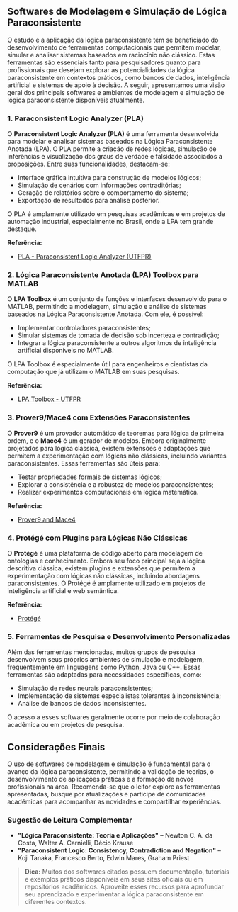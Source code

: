 ## Softwares de Modelagem e Simulação de Lógica Paraconsistente

O estudo e a aplicação da lógica paraconsistente têm se beneficiado do desenvolvimento de ferramentas computacionais que permitem modelar, simular e analisar sistemas baseados em raciocínio não clássico. Estas ferramentas são essenciais tanto para pesquisadores quanto para profissionais que desejam explorar as potencialidades da lógica paraconsistente em contextos práticos, como bancos de dados, inteligência artificial e sistemas de apoio à decisão. A seguir, apresentamos uma visão geral dos principais softwares e ambientes de modelagem e simulação de lógica paraconsistente disponíveis atualmente.



### 1. **Paraconsistent Logic Analyzer (PLA)**

O **Paraconsistent Logic Analyzer (PLA)** é uma ferramenta desenvolvida para modelar e analisar sistemas baseados na Lógica Paraconsistente Anotada (LPA). O PLA permite a criação de redes lógicas, simulação de inferências e visualização dos graus de verdade e falsidade associados a proposições. Entre suas funcionalidades, destacam-se:

- Interface gráfica intuitiva para construção de modelos lógicos;
- Simulação de cenários com informações contraditórias;
- Geração de relatórios sobre o comportamento do sistema;
- Exportação de resultados para análise posterior.

O PLA é amplamente utilizado em pesquisas acadêmicas e em projetos de automação industrial, especialmente no Brasil, onde a LPA tem grande destaque.

**Referência:**  
- [PLA - Paraconsistent Logic Analyzer (UTFPR)](https://www.utfpr.edu.br/campus/cp/pesquisa-e-pos-graduacao/laboratorios/lapac/pla)



### 2. **Lógica Paraconsistente Anotada (LPA) Toolbox para MATLAB**

O **LPA Toolbox** é um conjunto de funções e interfaces desenvolvido para o MATLAB, permitindo a modelagem, simulação e análise de sistemas baseados na Lógica Paraconsistente Anotada. Com ele, é possível:

- Implementar controladores paraconsistentes;
- Simular sistemas de tomada de decisão sob incerteza e contradição;
- Integrar a lógica paraconsistente a outros algoritmos de inteligência artificial disponíveis no MATLAB.

O LPA Toolbox é especialmente útil para engenheiros e cientistas da computação que já utilizam o MATLAB em suas pesquisas.

**Referência:**  
- [LPA Toolbox - UTFPR](https://www.utfpr.edu.br/campus/cp/pesquisa-e-pos-graduacao/laboratorios/lapac/lpa-toolbox)



### 3. **Prover9/Mace4 com Extensões Paraconsistentes**

O **Prover9** é um provador automático de teoremas para lógica de primeira ordem, e o **Mace4** é um gerador de modelos. Embora originalmente projetados para lógica clássica, existem extensões e adaptações que permitem a experimentação com lógicas não clássicas, incluindo variantes paraconsistentes. Essas ferramentas são úteis para:

- Testar propriedades formais de sistemas lógicos;
- Explorar a consistência e a robustez de modelos paraconsistentes;
- Realizar experimentos computacionais em lógica matemática.

**Referência:**  
- [Prover9 and Mace4](https://www.cs.unm.edu/~mccune/prover9/)



### 4. **Protégé com Plugins para Lógicas Não Clássicas**

O **Protégé** é uma plataforma de código aberto para modelagem de ontologias e conhecimento. Embora seu foco principal seja a lógica descritiva clássica, existem plugins e extensões que permitem a experimentação com lógicas não clássicas, incluindo abordagens paraconsistentes. O Protégé é amplamente utilizado em projetos de inteligência artificial e web semântica.

**Referência:**  
- [Protégé](https://protege.stanford.edu/)



### 5. **Ferramentas de Pesquisa e Desenvolvimento Personalizadas**

Além das ferramentas mencionadas, muitos grupos de pesquisa desenvolvem seus próprios ambientes de simulação e modelagem, frequentemente em linguagens como Python, Java ou C++. Essas ferramentas são adaptadas para necessidades específicas, como:

- Simulação de redes neurais paraconsistentes;
- Implementação de sistemas especialistas tolerantes à inconsistência;
- Análise de bancos de dados inconsistentes.

O acesso a esses softwares geralmente ocorre por meio de colaboração acadêmica ou em projetos de pesquisa.



## Considerações Finais

O uso de softwares de modelagem e simulação é fundamental para o avanço da lógica paraconsistente, permitindo a validação de teorias, o desenvolvimento de aplicações práticas e a formação de novos profissionais na área. Recomenda-se que o leitor explore as ferramentas apresentadas, busque por atualizações e participe de comunidades acadêmicas para acompanhar as novidades e compartilhar experiências.

### Sugestão de Leitura Complementar

- **"Lógica Paraconsistente: Teoria e Aplicações"** – Newton C. A. da Costa, Walter A. Carnielli, Décio Krause
- **"Paraconsistent Logic: Consistency, Contradiction and Negation"** – Koji Tanaka, Francesco Berto, Edwin Mares, Graham Priest



> **Dica:** Muitos dos softwares citados possuem documentação, tutoriais e exemplos práticos disponíveis em seus sites oficiais ou em repositórios acadêmicos. Aproveite esses recursos para aprofundar seu aprendizado e experimentar a lógica paraconsistente em diferentes contextos.